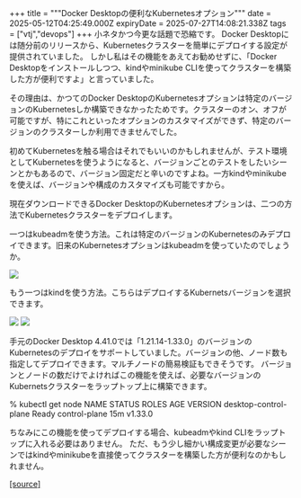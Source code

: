 +++
title = """Docker Desktopの便利なKubernetesオプション"""
date = 2025-05-12T04:25:49.000Z
expiryDate = 2025-07-27T14:08:21.338Z
tags = ["vtj","devops"]
+++
小ネタかつ今更な話題で恐縮です。 Docker Desktopには随分前のリリースから、Kubernetesクラスターを簡単にデプロイする設定が提供されていました。 しかし私はその機能をあえてお勧めせずに、「Docker Desktopをインストールしつつ、kindやminikube CLIを使ってクラスターを構築した方が便利ですよ」と言っていました。

その理由は、かつてのDocker DesktopのKubernetesオプションは特定のバージョンのKubernetesしか構築できなかったためです。クラスターのオン、オフが可能ですが、特にこれといったオプションのカスタマイズができず、特定のバージョンのクラスターしか利用できませんでした。

初めてKubernetesを触る場合はそれでもいいのかもしれませんが、テスト環境としてKubernetesを使うようになると、バージョンごとのテストをしたいシーンとかもあるので、バージョン固定だと辛いのですよね。一方kindやminikubeを使えば、バージョンや構成のカスタマイズも可能ですから。

現在ダウンロードできるDocker DesktopのKubernetesオプションは、二つの方法でKubernetesクラスターをデプロイします。

一つはkubeadmを使う方法。これは特定のバージョンのKubernetesのみデプロイできます。旧来のKubernetesオプションはkubeadmを使っていたのでしょうか。

![](https://cdn-ak.f.st-hatena.com/images/fotolife/v/virtualtech/20250512/20250512132550.png)

もう一つはkindを使う方法。こちらはデプロイするKubernetsバージョンを選択できます。

![](https://cdn-ak.f.st-hatena.com/images/fotolife/v/virtualtech/20250512/20250512132555.png) ![](https://cdn-ak.f.st-hatena.com/images/fotolife/v/virtualtech/20250512/20250512132600.png)

手元のDocker Desktop 4.41.0では「1.21.14-1.33.0」のバージョンのKubernetesのデプロイをサポートしていました。バージョンの他、ノード数も指定してデプロイできます。マルチノードの簡易検証もできそうです。 バージョンとノードの数だけでよければこの機能を使えば、必要なバージョンのKubernetsクラスターをラップトップ上に構築できます。

% kubectl get node
NAME                    STATUS   ROLES           AGE   VERSION
desktop-control-plane   Ready    control-plane   15m   v1.33.0

ちなみにこの機能を使ってデプロイする場合、kubeadmやkind CLIをラップトップに入れる必要はありません。 ただ、もう少し細かい構成変更が必要なシーンではkindやminikubeを直接使ってクラスターを構築した方が便利なのかもしれません。

[[source]](https://devops-blog.virtualtech.jp/entry/20250512/1747023949)
